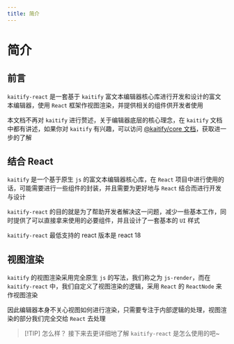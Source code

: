 ```yaml
---
title: 简介
---
```


# 简介

## 前言

`kaitify-react` 是一套基于 `kaitify` 富文本编辑器核心库进行开发和设计的富文本编辑器，使用 `React` 框架作视图渲染，并提供相关的组件供开发者使用

本文档不再对 `kaitify` 进行赘述，关于编辑器底层的核心理念，在 `kaitify` 文档中都有讲述，如果你对 `kaitify` 有兴趣，可以访问 [@kaitify/core 文档](https://www.so-better.cn/docs/kaitify-core/)，获取进一步的了解

## 结合 React

`kaitify` 是一个基于原生 `js` 的富文本编辑器核心库，在 `React` 项目中进行使用的话，可能需要进行一些组件的封装，并且需要为更好地与 `React` 结合而进行开发与设计

`kaitify-react` 的目的就是为了帮助开发者解决这一问题，减少一些基本工作，同时提供了可以直接拿来使用的必要组件，并且设计了一套基本的 `UI` 样式

`kaitify-react` 最低支持的 react 版本是 react 18

## 视图渲染

`kaitify` 的视图渲染采用完全原生 `js` 的写法，我们称之为 `js-render`，而在 `kaitify-react` 中，我们自定义了视图渲染的逻辑，采用 `React` 的 `ReactNode` 来作视图渲染

因此编辑器本身不关心视图如何进行渲染，只需要专注于内部逻辑的处理，视图渲染的部分我们完全交给 `React` 去处理

> [!TIP] 怎么样？
> 接下来去更详细地了解 `kaitify-react` 是怎么使用的吧~
